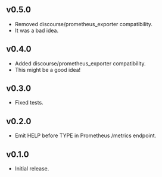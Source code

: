 ## v0.5.0

- Removed discourse/prometheus_exporter compatibility.
- It was a bad idea.

## v0.4.0

- Added discourse/prometheus_exporter compatibility.
- This might be a good idea!

## v0.3.0

- Fixed tests.

## v0.2.0

- Emit HELP before TYPE in Prometheus /metrics endpoint.

## v0.1.0

- Initial release.

